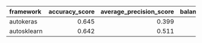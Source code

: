 | framework   |   accuracy_score |   average_precision_score |   balanced_accuracy_score |   cohen_kappa_score |   f1_score_macro |   f1_score_micro |   f1_score_weighted |   matthews_corrcoef |   precision_score |   recall_score |   roc_auc_score |   coverage_error |   label_ranking_average_precision_score |   label_ranking_loss | training_time   | test_time   |
|:------------|-----------------:|--------------------------:|--------------------------:|--------------------:|-----------------:|-----------------:|--------------------:|--------------------:|------------------:|---------------:|----------------:|-----------------:|----------------------------------------:|---------------------:|:----------------|:------------|
| autokeras   |            0.645 |                     0.399 |                        -1 |                  -1 |            0.55  |            0.703 |               0.692 |                  -1 |                -1 |             -1 |           0.733 |            3.13  |                                   0.753 |                0.302 | 00:03:06        | 00:00:11    |
| autosklearn |            0.642 |                     0.511 |                        -1 |                  -1 |            0.634 |            0.765 |               0.748 |                  -1 |                -1 |             -1 |           0.768 |            3.062 |                                   0.73  |                0.314 | 00:10:16        | 00:00:06    |